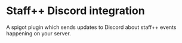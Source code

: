 # Staff++ Discord integration

A spigot plugin which sends updates to Discord about staff++ events happening on your server.
